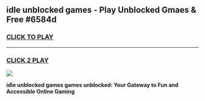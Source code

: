 
## idle unblocked games - Play Unblocked Gmaes & Free #6584d
<h3>
<a href="https://news.freeplayer.one?title=idle_unblocked_games&ref=26F">CLICK TO PLAY</a></h3>
<hr>

<h3>
<a href="https://news.freeplayer.one?title=idle_unblocked_games&ref=26F">CLICK 2 PLAY</a>
  
</h3>

<a href="https://news.freeplayer.one?title=idle_unblocked_games&ref=26F/"><img src="https://clearcache.store/games.png"></a>


**idle unblocked games games unblocked: Your Gateway to Fun and Accessible Online Gaming**
